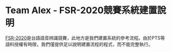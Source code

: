 # Team Alex - FSR-2020競賽系統建置說明
[FSR-2020](https://sites.google.com/speech.ntut.edu.tw/fsw/home/challenge-2020)是台語語音辨識競賽，此地方是我們建置系統的參考流程。由於PTS等語料授權有時限，我們僅提供足以說明建置流程的程式，而不能完整執行。

